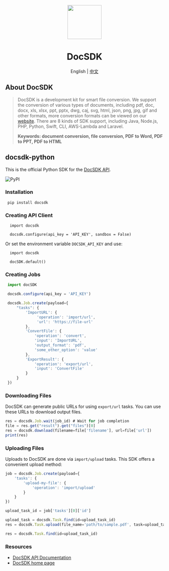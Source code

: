<p align="center">
  <img width="108px" src="https://yuntu-images.oss-cn-hangzhou.aliyuncs.com/xlogo.jpg" />
</p>

<h1 align="center">DocSDK</h1>
<p align="center">English | <a href="doc/README-zh-CN.md">中文</a></p>

## About DocSDK

> DocSDK is a development kit for smart file conversion. We support the conversion of various types of documents, including pdf, doc, docx, xls, xlsx, ppt, pptx, dwg, caj, svg, html, json, png, jpg, gif and other formats, more conversion formats can be viewed on our [website](https://www.docsdk.com/). There are 8 kinds of SDK support, including Java, Node.js, PHP, Python, Swift, CLI, AWS-Lambda and Laravel.
> 
> **Keywords: document conversion, file conversion, PDF to Word, PDF to PPT, PDF to HTML**

## docsdk-python

This is the official Python SDK for the [DocSDK API](https://docsdk.com/api/v2).

![PyPI](https://img.shields.io/pypi/v/docsdk)

### Installation

```
 pip install docsdk
```

### Creating API Client

```
  import docsdk
 
  docsdk.configure(api_key = 'API_KEY', sandbox = False)
```

Or set the environment variable `DOCSDK_API_KEY` and use:

```
  import docsdk
 
  docSDK.default()
```

### Creating Jobs

```js
 import docSDK

 docsdk.configure(api_key = 'API_KEY')

 docsdk.Job.create(payload={
     "tasks": {
         'ImportURL': {
              'operation': 'import/url',
              'url': 'https://file-url'
         },
         'ConvertFile': {
             'operation': 'convert',
             'input': 'ImportURL',
             'output_format': 'pdf',
             'some_other_option': 'value'
         },
         'ExportResult': {
             'operation': 'export/url',
             'input': 'ConvertFile'
         }
     }
 })

```

### Downloading Files

DocSDK can generate public URLs for using `export/url` tasks. You can use these URLs to download output files.

```js
res = docsdk.Job.wait(job_id) # Wait for job completion
file = res.get("result").get("files")[0]
res = docsdk.download(filename=file['filename'], url=file['url'])
print(res)
```

### Uploading Files

Uploads to DocSDK are done via `import/upload` tasks. This SDK offers a convenient upload method:

```js
job = docsdk.Job.create(payload={
    'tasks': {
        'upload-my-file': {
            'operation': 'import/upload'
        }
    }
})

upload_task_id = job['tasks'][0]['id']

upload_task = docsdk.Task.find(id=upload_task_id)
res = docsdk.Task.upload(file_name='path/to/sample.pdf', task=upload_task)

res = docsdk.Task.find(id=upload_task_id)
```

### Resources
* [DocSDK API Documentation](https://www.docsdk.com/docAPI)
* [DocSDK home page](https://www.docsdk.com/)
